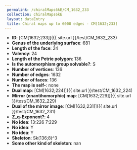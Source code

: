 ```yaml
--- 
 permalink: /chiralMaps6kE/CM_1632_233 
 collection: chiralMaps6kE
 layout: dataEntry
 title: Chiral maps up to 6000 edges - CM[1632;233]
---
```


- **ID**: [CM[1632;233]]({{ site.url }}/test/CM_1632_233)
- **Genus of the underlying surface**: 681
- **Length of the face**: 24
- **Valency**: 24
- **Length of the Petrie polygon**: 136
- **Is the automorphism group solvable?**: S
- **Number of vertices**: 136
- **Number of edges**: 1632
- **Number of faces**: 136
- **The map is self-**: none
- **Dual map**: [CM[1632;224]]({{ site.url }}/test/CM_1632_224)
- **Mirror (enantihomorphic) map**: [CM[1632;229]]({{ site.url }}/test/CM_1632_229)
- **Dual of the mirror image**: [CM[1632;231]]({{ site.url }}/test/CM_1632_231)
- **Z_q-Exponent?**: 4
- **No idea**:  13:226 7:229
- **No idea**: Y
- **No idea**: Y
- **Skeleton**: Sk(136;8)^3
- **Some other kind of skeleton**: nan
